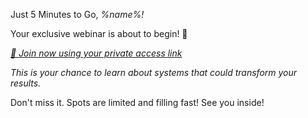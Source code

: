 Just 5 Minutes to Go\, *%name%\!*
 
Your exclusive webinar is about to begin\! 🎯

[*🎥 Join now using your private access link*](%link%)

*This is your chance to learn about systems that could transform your results\.*

Don\'t miss it\. Spots are limited and filling fast\! See you inside\! 
